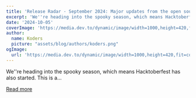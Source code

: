 ```yaml
---
title: 'Release Radar · September 2024: Major updates from the open source community'
excerpt: 'We''re heading into the spooky season, which means Hacktoberfest has also started. This is a...'
date: '2024-10-05'
coverImage: 'https://media.dev.to/dynamic/image/width=1000,height=420,fit=cover,gravity=auto,format=auto/https%3A%2F%2Fdev-to-uploads.s3.amazonaws.com%2Fuploads%2Farticles%2Fezu489epu1jwc0epfhex.png'
author:
  name: Koders
  picture: "assets/blog/authors/koders.png"
ogImage:
  url: 'https://media.dev.to/dynamic/image/width=1000,height=420,fit=cover,gravity=auto,format=auto/https%3A%2F%2Fdev-to-uploads.s3.amazonaws.com%2Fuploads%2Farticles%2Fezu489epu1jwc0epfhex.png'
---
```


We''re heading into the spooky season, which means Hacktoberfest has also started. This is a...

[Read more](https://dev.to/github/release-radar-september-2024-major-updates-from-the-open-source-community-30ki)
